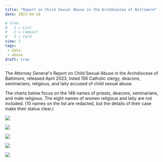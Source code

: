 ```yaml
---
title: "Report on Child Sexual Abuse in the Archdiocese of Baltimore"
date: 2023-04-10

# View.
#   1 = List
#   2 = Compact
#   3 = Card
view: 2
tags:
 - data
 - abuse
draft: true
---
```


The Attorney General's Report on Child Sexual Abuse in the Archdiocese of Baltimore, released April 2023, listed 156 Catholic clergy, deacons, seminarians, religious, and laity accused of child sexual abuse. 

The charts below focus on the 148 names of priests, deacons, seminarians, and male religious. The eight names of women religious and laity are not included. (10 names on the list are redacted, but the details of their case make their status clear.)

![](/uploads/baltimore-report/Gender_Baltimore.png)

![](/uploads/baltimore-report/Gender_Baltimore2.png)

![](/uploads/baltimore-report/Gender_Baltimore3.png)

![](/uploads/baltimore-report/Gender_Baltimore4.png)

![](/uploads/baltimore-report/Age_Baltimore.png)
